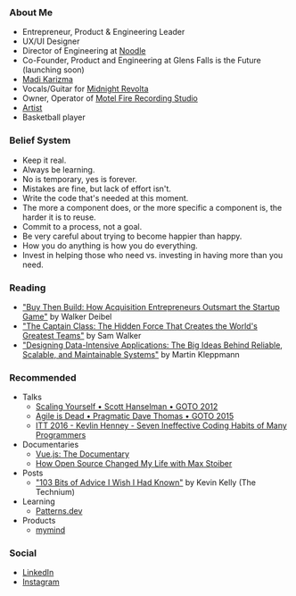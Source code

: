 ### About Me

* Entrepreneur, Product &amp; Engineering Leader
* UX/UI Designer
* Director of Engineering at [Noodle](https://about.noodle.com/)
* Co-Founder, Product and Engineering at Glens Falls is the Future (launching soon)
* [Madi Karizma](https://madikarizma.com)
* Vocals/Guitar for [Midnight Revolta](https://midnightrevolta.com)
* Owner, Operator of [Motel Fire Recording Studio](https://motelfirerecordingstudio.com)
* [Artist](https://www.instagram.com/p/CdrZWWgOjd5/)
* Basketball player

### Belief System

* Keep it real.
* Always be learning.
* No is temporary, yes is forever.
* Mistakes are fine, but lack of effort isn't.
* Write the code that's needed at this moment.
* The more a component does, or the more specific a component is, the harder it is to reuse.
* Commit to a process, not a goal.
* Be very careful about trying to become happier than happy.
* How you do anything is how you do everything.
* Invest in helping those who need vs. investing in having more than you need.

### Reading

* ["Buy Then Build: How Acquisition Entrepreneurs Outsmart the Startup Game"](https://www.amazon.com/Buy-Then-Build-Acquisition-Entrepreneurs-ebook/dp/B07JKM2F5Q) by Walker Deibel
* ["The Captain Class: The Hidden Force That Creates the World's Greatest Teams"](https://www.amazon.com/Captain-Class-Hidden-Creates-Greatest/dp/0812997190) by Sam Walker
* ["Designing Data-Intensive Applications: The Big Ideas Behind Reliable, Scalable, and Maintainable Systems"](https://www.amazon.com/Designing-Data-Intensive-Applications-Reliable-Maintainable/dp/1449373321) by Martin Kleppmann

### Recommended

* Talks
  * [Scaling Yourself • Scott Hanselman • GOTO 2012](https://www.youtube.com/watch?v=FS1mnISoG7U)
  * [Agile is Dead • Pragmatic Dave Thomas • GOTO 2015](https://www.youtube.com/watch?v=a-BOSpxYJ9M)
  * [ITT 2016 - Kevlin Henney - Seven Ineffective Coding Habits of Many Programmers](https://www.youtube.com/watch?v=ZsHMHukIlJY)
* Documentaries
  * [Vue.js: The Documentary](https://www.youtube.com/watch?v=OrxmtDw4pVI)
  * [How Open Source Changed My Life with Max Stoiber](https://www.youtube.com/watch?v=ifq3xhik8tE)
* Posts
  * ["103 Bits of Advice I Wish I Had Known"](https://kk.org/thetechnium/103-bits-of-advice-i-wish-i-had-known/) by Kevin Kelly (The Technium)
* Learning
  * [Patterns.dev](https://www.patterns.dev/)
* Products
  * [mymind](mymind.com)

### Social

* [LinkedIn](https://linkedin.com/in/madikarizma)
* [Instagram](https://instagram.com/madikarizma)
